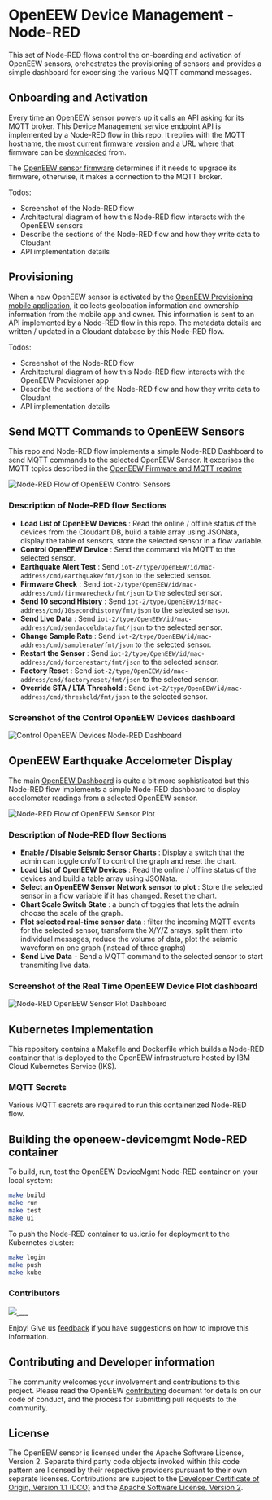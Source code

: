 # OpenEEW Device Management - Node-RED

This set of Node-RED flows control the on-boarding and activation of OpenEEW
sensors, orchestrates the provisioning of sensors and provides a simple dashboard
for excerising the various MQTT command messages.

## Onboarding and Activation

Every time an OpenEEW sensor powers up it calls an API asking for its MQTT broker.
This Device Management service endpoint API is implemented by a Node-RED flow in this repo.
It replies with the MQTT hostname, the
[most current firmware version](https://github.com/openeew/openeew-firmware/releases)
and a URL where that firmware can be [downloaded](https://github.com/openeew/openeew-download) from.

The [OpenEEW sensor firmware](https://github.com/openeew/openeew-firmware) determines
if it needs to upgrade its firmware, otherwise, it makes a connection to the MQTT
broker.

Todos:

- Screenshot of the Node-RED flow
- Architectural diagram of how this Node-RED flow interacts with the OpenEEW sensors
- Describe the sections of the Node-RED flow and how they write data to Cloudant
- API implementation details

## Provisioning

When a new OpenEEW sensor is activated by the
[OpenEEW Provisioning mobile application](https://github.com/openeew/openeew-provisioner),
it collects geolocation information and ownership information from the mobile app and owner.
This information is sent to an API implemented by a Node-RED flow in this repo.
The metadata details are written / updated in a Cloudant database by this Node-RED flow.

Todos:

- Screenshot of the Node-RED flow
- Architectural diagram of how this Node-RED flow interacts with the OpenEEW Provisioner app
- Describe the sections of the Node-RED flow and how they write data to Cloudant
- API implementation details

## Send MQTT Commands to OpenEEW Sensors

This repo and Node-RED flow implements a simple Node-RED Dashboard to send MQTT commands
to the selected OpenEEW Sensor.  It excerises the MQTT topics described in the
[OpenEEW Firmware and MQTT readme](https://github.com/openeew/openeew-firmware/blob/main/FIRMWARE.md)

![Node-RED Flow of OpenEEW Control Sensors](screenshots/Flow-OpenEEW-ControlSensors-via-MQTT.png)

### Description of Node-RED flow Sections

- **Load List of OpenEEW Devices** : Read the online / offline status of the devices from the Cloudant DB, build a table array using JSONata, display the table of sensors, store the selected sensor in a flow variable.
- **Control OpenEEW Device** : Send the command via MQTT to the selected sensor.
- **Earthquake Alert Test** : Send `iot-2/type/OpenEEW/id/mac-address/cmd/earthquake/fmt/json` to the selected sensor.
- **Firmware Check** : Send `iot-2/type/OpenEEW/id/mac-address/cmd/firmwarecheck/fmt/json` to the selected sensor.
- **Send 10 second History** : Send `iot-2/type/OpenEEW/id/mac-address/cmd/10secondhistory/fmt/json` to the selected sensor.
- **Send Live Data** : Send `iot-2/type/OpenEEW/id/mac-address/cmd/sendacceldata/fmt/json` to the selected sensor.
- **Change Sample Rate** : Send `iot-2/type/OpenEEW/id/mac-address/cmd/samplerate/fmt/json` to the selected sensor.
- **Restart the Sensor** : Send `iot-2/type/OpenEEW/id/mac-address/cmd/forcerestart/fmt/json` to the selected sensor.
- **Factory Reset** : Send `iot-2/type/OpenEEW/id/mac-address/cmd/factoryreset/fmt/json` to the selected sensor.
- **Override STA / LTA Threshold** : Send `iot-2/type/OpenEEW/id/mac-address/cmd/threshold/fmt/json` to the selected sensor.

### Screenshot of the **Control OpenEEW Devices** dashboard

![Control OpenEEW Devices Node-RED Dashboard](screenshots/Dashboard-OpenEEW-ControlSensors-via-MQTT.png)

## OpenEEW Earthquake Accelometer Display

The main [OpenEEW Dashboard](https://dashboard.openeew.com/) is quite a bit more sophisticated but this
Node-RED flow implements a simple Node-RED dashboard to display accelometer readings from a selected
OpenEEW sensor.

![Node-RED Flow of OpenEEW Sensor Plot](screenshots/Flow-OpenEEW-SensorPlot.png)

### Description of Node-RED flow Sections

- **Enable / Disable Seismic Sensor Charts** : Display a switch that the admin can toggle on/off to control the graph and reset the chart.
- **Load List of OpenEEW Devices** : Read the online / offline status of the devices and build a table array using JSONata.
- **Select an OpenEEW Sensor Network sensor to plot** : Store the selected sensor in a flow variable if it has changed. Reset the chart.
- **Chart Scale Switch State** : a bunch of toggles that lets the admin choose the scale of the graph.
- **Plot selected real-time sensor data** : filter the incoming MQTT events for the selected sensor, transform the X/Y/Z arrays, split them into individual messages, reduce the volume of data, plot the seismic waveform on one graph (instead of three graphs)
- **Send Live Data** - Send a MQTT command to the selected sensor to start transmiting live data.

### Screenshot of the **Real Time OpenEEW Device Plot** dashboard

![Node-RED OpenEEW Sensor Plot Dashboard](screenshots/Dashboard-OpenEEW-SensorPlot.png)

## Kubernetes Implementation

This repository contains a Makefile and Dockerfile which builds a Node-RED container that is
deployed to the OpenEEW infrastructure hosted by IBM Cloud Kubernetes Service (IKS).

### MQTT Secrets

Various MQTT secrets are required to run this containerized Node-RED flow.

## Building the openeew-devicemgmt Node-RED container

To build, run, test the OpenEEW DeviceMgmt Node-RED container on your local system:

```bash
make build
make run
make test
make ui
```

To push the Node-RED container to us.icr.io for deployment to the Kubernetes cluster:

```bash
make login
make push
make kube
```

### Contributors

<a href="https://github.com/openeew/openeew-devicemgmt-kube/graphs/contributors">
  <img src="https://contributors-img.web.app/image?repo=openeew/openeew-devicemgmt-kube" />
</a>
___

Enjoy! Give us [feedback](https://github.com/openeew/openeew-devicemgmt-kube/issues) if you have suggestions on how to improve this information.

## Contributing and Developer information

The community welcomes your involvement and contributions to this project. Please read the OpenEEW [contributing](https://github.com/openeew/openeew/blob/master/CONTRIBUTING.md) document for details on our code of conduct, and the process for submitting pull requests to the community.

## License

The OpenEEW sensor is licensed under the Apache Software License, Version 2. Separate third party code objects invoked within this code pattern are licensed by their respective providers pursuant to their own separate licenses. Contributions are subject to the [Developer Certificate of Origin, Version 1.1 (DCO)](https://developercertificate.org/) and the [Apache Software License, Version 2](http://www.apache.org/licenses/LICENSE-2.0.txt).
